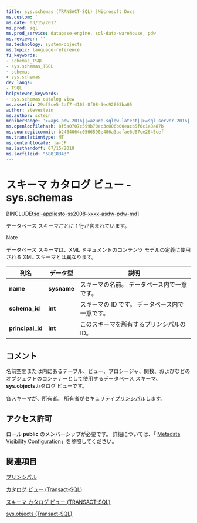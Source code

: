 ```yaml
---
title: sys.schemas (TRANSACT-SQL) |Microsoft Docs
ms.custom: ''
ms.date: 03/15/2017
ms.prod: sql
ms.prod_service: database-engine, sql-data-warehouse, pdw
ms.reviewer: ''
ms.technology: system-objects
ms.topic: language-reference
f1_keywords:
- schemas_TSQL
- sys.schemas_TSQL
- schemas
- sys.schemas
dev_langs:
- TSQL
helpviewer_keywords:
- sys.schemas catalog view
ms.assetid: 29af5ce5-2af7-4103-8f08-3ec92603ba05
author: stevestein
ms.author: sstein
monikerRange: '>=aps-pdw-2016||=azure-sqldw-latest||>=sql-server-2016||=sqlallproducts-allversions||>=sql-server-linux-2017||=azuresqldb-mi-current'
ms.openlocfilehash: 8f5a0707c599b70ec3c006b00eacb5f8c1a8a87b
ms.sourcegitcommit: b2464064c0566590e486a3aafae6d67ce2645cef
ms.translationtype: MT
ms.contentlocale: ja-JP
ms.lasthandoff: 07/15/2019
ms.locfileid: "68018343"
---
```

# <a name="schemas-catalog-views---sysschemas"></a>スキーマ カタログ ビュー - sys.schemas
[!INCLUDE[tsql-appliesto-ss2008-xxxx-asdw-pdw-md](../../includes/tsql-appliesto-ss2008-xxxx-asdw-pdw-md.md)]

  データベース スキーマごとに 1 行が含まれています。  
  
> [!NOTE]  
>  データベース スキーマは、XML ドキュメントのコンテンツ モデルの定義に使用される XML スキーマとは異なります。  
  
|列名|データ型|説明|  
|-----------------|---------------|-----------------|  
|**name**|**sysname**|スキーマの名前。 データベース内で一意です。|  
|**schema_id**|**int**|スキーマの ID です。 データベース内で一意です。|  
|**principal_id**|**int**|このスキーマを所有するプリンシパルの ID。|  
  
## <a name="remarks"></a>コメント  
名前空間または内にあるテーブル、ビュー、プロシージャ、関数、およびなどのオブジェクトのコンテナーとして使用するデータベース スキーマ、 **sys.objects**カタログ ビューです。  

各スキーマが、所有者。 所有者がセキュリティ[プリンシパル](../../relational-databases/security/authentication-access/principals-database-engine.md)します。
  
## <a name="permissions"></a>アクセス許可  
 ロール **public** のメンバーシップが必要です。 詳細については、「 [Metadata Visibility Configuration](../../relational-databases/security/metadata-visibility-configuration.md)」を参照してください。  
  
## <a name="see-also"></a>関連項目  
[プリンシパル](../../relational-databases/security/authentication-access/principals-database-engine.md)

[カタログ ビュー &#40;Transact-SQL&#41;](../../relational-databases/system-catalog-views/catalog-views-transact-sql.md)   

[スキーマ カタログ ビュー &#40;TRANSACT-SQL&#41;](https://msdn.microsoft.com/library/c516fb1c-b6ed-48ae-99c7-a78bc4336c8e)   

[sys.objects &#40;Transact-SQL&#41;](../../relational-databases/system-catalog-views/sys-objects-transact-sql.md)  
  
  
